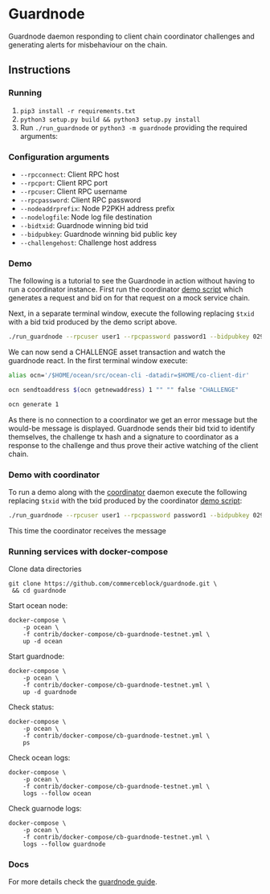 # Guardnode

Guardnode daemon responding to client chain coordinator challenges and generating alerts for misbehaviour on the chain.

## Instructions

### Running

1. `pip3 install -r requirements.txt`
2. `python3 setup.py build && python3 setup.py install`
3. Run `./run_guardnode` or `python3 -m guardnode` providing the required arguments:

### Configuration arguments

- `--rpcconnect`: Client RPC host
- `--rpcport`: Client RPC port
- `--rpcuser`: Client RPC username
- `--rpcpassword`: Client RPC password
- `--nodeaddrprefix`: Node P2PKH address prefix
- `--nodelogfile`: Node log file destination
- `--bidtxid`: Guardnode winning bid txid
- `--bidpubkey`: Guardnode winning bid public key
- `--challengehost`: Challenge host address

### Demo

The following is a tutorial to see the Guardnode in action without having to run a coordinator instance. First run the coordinator [demo script](https://github.com/commerceblock/coordinator/blob/master/scripts/demo.sh) which generates a request and bid on for that request on a mock service chain.

Next, in a separate terminal window, execute the following replacing `$txid` with a bid txid produced by the demo script above.

```bash
./run_guardnode --rpcuser user1 --rpcpassword password1 --bidpubkey 029aaa76fcf7b8012041c6b4375ad476408344d842000087aa93c5a33f65d50d92 --nodelogfile $HOME/co-client-dir/ocean_test/debug.log --bidtxid $txid
```
We can now send a CHALLENGE asset transaction and watch the guardnode react. In the first terminal window execute:

```bash
alias ocn='/$HOME/ocean/src/ocean-cli -datadir=$HOME/co-client-dir'

ocn sendtoaddress $(ocn getnewaddress) 1 "" "" false "CHALLENGE"

ocn generate 1
```

As there is no connection to a coordinator we get an error message but the would-be message is displayed. Guardnode sends their bid txid to identify themselves, the challenge tx hash and a signature to coordinator as a response to the challenge and thus prove their active watching of the client chain.

### Demo with coordinator

To run a demo along with the [coordinator](https://github.com/commerceblock/coordinator) daemon execute the following replacing `$txid` with the txid produced by the coordinator [demo script](https://github.com/commerceblock/coordinator/blob/master/scripts/demo.sh):

```bash
./run_guardnode --rpcuser user1 --rpcpassword password1 --bidpubkey 029aaa76fcf7b8012041c6b4375ad476408344d842000087aa93c5a33f65d50d92 --nodelogfile $HOME/co-client-dir/ocean_test/debug.log --bidtxid $txid
```
This time the coordinator receives the message
### Running services with docker-compose

Clone data directories

```console
git clone https://github.com/commerceblock/guardnode.git \
 && cd guardnode
```

Start ocean node:

```console
docker-compose \
    -p ocean \
    -f contrib/docker-compose/cb-guardnode-testnet.yml \
    up -d ocean
```

Start guardnode:

```console
docker-compose \
    -p ocean \
    -f contrib/docker-compose/cb-guardnode-testnet.yml \
    up -d guardnode
```

Check status:

```console
docker-compose \
    -p ocean \
    -f contrib/docker-compose/cb-guardnode-testnet.yml \
    ps
```

Check ocean logs:

```console
docker-compose \
    -p ocean \
    -f contrib/docker-compose/cb-guardnode-testnet.yml \
    logs --follow ocean
```

Check guarnode logs:

```console
docker-compose \
    -p ocean \
    -f contrib/docker-compose/cb-guardnode-testnet.yml \
    logs --follow guardnode
```

### Docs

For more details check the [guardnode guide](https://commerceblock.readthedocs.io/en/latest/guardnode-guide/index.html).
